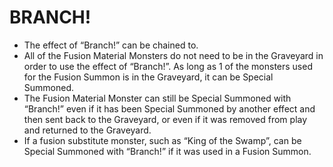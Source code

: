 
# BRANCH!

*   The effect of “Branch!” can be chained to.
*   All of the Fusion Material Monsters do not need to be in the Graveyard in order to use the effect of “Branch!”. As long as 1 of the monsters used for the Fusion Summon is in the Graveyard, it can be Special Summoned.
*   The Fusion Material Monster can still be Special Summoned with “Branch!” even if it has been Special Summoned by another effect and then sent back to the Graveyard, or even if it was removed from play and returned to the Graveyard.
*   If a fusion substitute monster, such as “King of the Swamp”, can be Special Summoned with “Branch!” if it was used in a Fusion Summon.

  